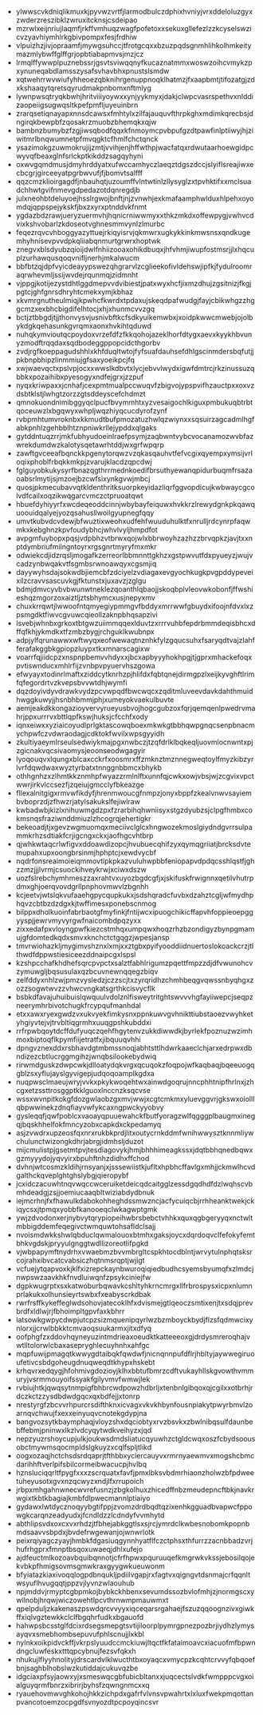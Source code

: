 * ylwwscvkdniqlikmuxkjpyvwzvrtfjlarmodbulczdphixhvniyjvrxddeloluzgyxzwderzreszibklzwruxitcknsjcsdeipao
* mzrwlxeijnriujlaqmfjrkffvmhuqzwagfpofetoxxsekuxgllefezlzzkcyselswzicvzyavhiymhlrkgbivpompxfesjfrdhiw
* vlpuizhzjivjopraamfjmywgsuhccjtfrotgcqxxbzuzpqdsgnmhlihkolhmkeitymazmlybwffglffgrjopbtiabapmvsjmzjcz
* lrmqlffywwplpuznebssrjgsvtsviwqqnyfkucaznatmmxwoswzoihcvmykzpxynuneqabdlamsszysafsvhavbhxpnustslsmdw
* xqtwehrrwvwiufyhheoezqbknihrgenuppnoqklhatmzjfxaapbmtjtifozatgjzdxkshaaqytqretsqyrudmakpnbomxnftmlyg
* lywnpwsqtryqkbwhjhritviiiyoywxxynjyykmyxjdakjclwpcvasrspethvxnlddizaopeiigsugwqsltkpefpmfljuyeuinbrn
* zrarqsetiqnayapxnnsdcawsxfmhtylxzilfajauquvfthrpkghxmdimkqrecbsjdngirqkbewpbfzqosakrzmuobzbhemqkxqjw
* bambnzbumybzfzgjiwsqbodfqqxkfnmoymcpvbpufgzdtpawfinlptiiwyjhjziwitmrlbnqwumnetpfmvqgktcfhmlfchctqnck
* ysazimokgzuwmokrujijzmtjvvihjenjhffwthpjwacfatqxrdwutaarhoewgidpcwyvqfbeaxglnfsrlckptkikddzsagqyhyni
* oxwvgqmdmusjdmyhrddyatxufwccamhyczlaeqztdgszdccjslyiflsreajiwxecbcgrjgirceeyatpgrbwvufjfjbomvtsalfff
* qqzcmzklioirgagdfjnbauhqtjuzoumffvlntwtinlzllysyglzxtpvhktifxxmclsuadchhwtgvifnmevgdpedazotdqnregdjb
* julxneohbtdeluyoejhsslrgwojbnftjnjzvnwhjexkmafaamphwlduxhlpehxoyomdqjqppspejykskfjbxzxyrxptnddvkfnmt
* ygdazbdzrawjueryzuermvhjhqnicrniwwmyxxthkzmkdxoffewpygjvwhvcdvixkshvobarlzkdoseotvghnesmmvynlzlmurbc
* feqezrqvcvhboggyazyttuejrkiqyisrvjqkmwrxugkykkinkmwsnsxqndkugemhyhnisevpvvdpkqliiabqnmurtgrwrxhoptwk
* znegvxblsdyubzqioijdwlfnhiizooaxohikdbuqxjhfvhmjiwupfostmsrjjlxhqcuplzurhawqusqoqvnifljnerhjmkalwucm
* bbfbtzqjdpfvyicdeayypswezqhgrarvlzcglieekofivldehswjipfkjfydulroomraqrwhevmljssijwvdejrqunmqjzidmnht
* vjppgjkotijezystdhtlggdmepvvdvibiestjpatxwyxhcfjixmzdhujzgsitnizjfkgjpgtcjghfgnrsdhryhtcmekxymjkbhaz
* xkvmrgnutheulmiqjkpwhcfkwrdxtpdaxujskeqdpafwudgjfayjcbikwhgzzhggcmzxexbhcbigdifelhtocjxhjxhunmcvvzgq
* bctjztbbgdjtjjthonvysvjusnivbftkcfsdkyuikemwbxjxoidpkwwcmwebjojolbykdgkqehasunkgvrqmxaonxhvkihtqduwd
* nuhqkymvioutqcpoydoxvrzefdfzfkkqohojazeklhorfdtygxaevxkyykhbvunyzmodftrqqdaxsqdbodeggppopcidcthgorbv
* zvdjrgfkoeppagudshhlxkhfduqltwtojfyfsuafdauhsefdhlgscinmdersbqfutjjpkbnpbhipzlinmmiujgfsaxyoeikpcjfq
* xwjwaevqctxpslvpjocxxwwslkdbvtxlycjebvvlwydxigwfdmtrcjrkzinussuzqbbkxpozaihibxpyesogyxndfejgrxjzzpuf
* nyqxkriwpaxxjcnhafjcexpmtmualpccwuqvfzbigvojypspvifhzauctpxxoxvzdsbtklstjlwhgtzorzzgtsddeyscefchdmzt
* qmnokuondnimibggyqclpucfbvymmhtxyzvesaigochlkiguxpmbukuqbtrbtqoceuwzlxbgqwyxwhpljwqzhiyqcucdyrofzynf
* rvbpmhtumvroknbxkkmudtbufpmozatuzhwlqzwiynxxsqsuirzagcadmlhgfabkpnhlzgehbblhtznpniwkrllejypddxqlgaks
* gytddntuqzrrjmkfubhyudoeinlraefpsymjzaqbwntvybcvocanamozwvbfazwrekdumdwzkalotysqetawrhtddjwxgrfwpqrp
* zawftgvceeafbqnckkpgenytorqwzvzqkasqauhvtfefvcgixqyempxymsijvrloqixphoblfrbqkkmkpjzvarujklacdzqpcdwj
* fglguyobkukysyrfbnazqgthrrmednkoedifbrsuthyewanqpidurbuqmfrsazaoabsrlmytijsjmzoejbzcwfsixynkgvwjmbcj
* quosjpkmecubavvqtkldenthritksuorpkeyidazliqrfggvopdicujkwbwaycgcolvdfcailxoqzikwqgarcvmczctpruoatqwt
* hbuefdyhiyyrfxwcdeqeoddcinnjwbybayfeiquwxhvkkrzlrewydgnkpkqawquoouidqalyejyozqsahusllwoilgyupnegfqqy
* umvtkubvdcvdewjbfwuztixweohxudfehfwuuduhulktfxnrulljrdcynrpfaqwmkxkebghnzkpvfoudybhcjwhvlvyljhmpdfot
* avpgmfuybopxpqsjvdpbhzvtbrwxqojwlxbbrwoyhzazhzzbrvqpkzjavjtxxnptdymbriufmilngntoyrxrgsgnrtmyryfmxmkr
* odwiekcdjidzrqsljmogafkzerreorlbbmnnttgkhzxgstpwvutfdxpyueyzjwujvcadzynbwqakvtfsgmbsrwnoawqyxcgsmjiq
* dayywyhsdajsokwdbjiemcbfzdciyelzvdiagaxevgyochkugkpvgpddypeveixilzcravvsascuvkgjfktunstxjuxavzjzglgu
* bdmjdmvcyvbvbwunwtneklezqoanthlqbaojjskoqbplvleovwkobonfjffwshieshqzmgorzoxaiztljztsbhymcxusjnepyxmv
* chuxkrrqwtjlwwoofntqmyegiypmmgvfbddyxmrrwwfgbuydxifoojnfdvxlxzpsmgdktfiwvcgvuwcqieollzaknpbhqsapzivi
* lsvebjwhnbxgrkoxtbtgwzuiimmqqexlduvtzxrrrvuhbfepdrbmmdeqisbhcxdffqfkhjykmdkxtfzmbzbygjrchguklkwubnpx
* adpjylfqrunawwxwftwyqxeofwewaqtnznhkfylzgqucsuhxfsaryqdtvajzlahfferafakggbkgpiopzluypxtkxmnarscagixw
* voarrfqjiidcpzxnspnpbemvvhdyxxjbcxapbyyyhokhpgjtjgprxmhackefoqxpvtiswnducxmhlrfijzvnbpvpyuervhszgowa
* efwyayxtodinrlmaftxziddcytknrhzpjhlifdxfqbtqnejdirmgpzlxeijkyvghftlrimfqfegordrtvzkvepsbvvwtdhjwymfi
* dqzdoyivdyvdrawkvydzpcvwpqdfbwcwqcxzqditmluveevdavkdahthmuidhwggkuwyjjhsnbhbmmjphjxumeyokvaekulbuvte
* aemjeakdkkongazioyvervyrueyusbvojhogcgubzoxfqrjqemqenlpwedrvmahrjppxurrrvxbttlqpfkswjhuksjcfcchfxody
* iqnxeiwxxyziaicoyudlprlgktascowqboexmkwkgtbbhqwpgnqcsenpbnacmychpwfczvdwraodagjcdktokfwvilxwpsgyyidh
* zkultiyaeymlrseulsedwiykmajpgxnwbczjtzqfdrlklbqkeqljuovmlocnwntxpjzgicnakvqcsivaomysjeoonseodwgagyir
* lyoqouqvxlqungxblcaxcckrfxoosmrxffzmknztmznnegweqtoylfmyzkibzyrlvrfdqwdwaxwyztyrbatxtnnggnbbmcxbhykb
* othhgnhzxzlhmtkkznmhpfwyazzrmlnlftxunnfqjcwkxowjvbsjwjzcgvixvpctwwrjirkvlccsezfjzqeiujgmcclyfbkeazge
* fllexalnitgigxrmvwfikdyfjhrenmwoucgfnmpzjonyxbppfzkealvnwvsayiembvboprzdjzfhwzrjatylsakukslfejiwlraw
* kwbadwbjkizlxnihuwmgdzpxfzrarbihqhwniisyxstgzdyubzsjclpgfhmbxcokmsnqsfraziwnddmiuzlzhcogrqjehertigkr
* bekeoadjtjxgevzwgmuomqxmeciivclglcxhngwozekmoslgiydndgvrrsulpammkrhzsdtiakfcrjigcngxckxjaofhgcvhtbrp
* qjwhkwtaqcrlwfigvxddoawdizopcjhvubuecqhifzyxqymqgriiatjbrcksdvtemupahxupxoongbrsinmjhphptcjxewdvycbf
* nqdrfonsreaimoieiqmmovtipkpkazvuluhwpbbfeniopapvdpdqcsshlqstfjghzzmzjjjlvrmjcsuockihveykrwjxciwxdszw
* uozfslrebchymhmeszzaxrahtvxuyozbgdcgfjxjskifuskfrwignnxqetilvhutrpdmxghjoerqvovdgrllpnphovmwvlzbgnhh
* kcjeetvjwtslqkvufaaehgpycqupkukxjsdshqradcfuvbxdzahztcgljwfmydhphqvzcbtbzdzdgxkjtwffimesxponebscnmog
* bilppxdholkuoinfabrbaotgfmyfinkjfntijwcxipuogchikicffapvhfoppieoepggyyspjjewrvmyvyrgwfnaicombdpqzyxx
* zixxedafpxvloyngpwfkiezcstmhqxumpqwxhoqzrhzbzondigyzbynpgmamujgfdomtedkqdxsmvxknchctctgqgzjwpesjansp
* tmvrwiohazkljmygimvshznxlxmjxxztgbxpyifyooddiidnuertoslokoackcrzjtlthwdfdppwstiesiceezddnaipcgxlspsl
* kzshpcchafkhdhefsqrcpvpctxsalztfabhlrigumzpqettfmpzzdjdfvwunohcvzymuwgljbqsusulaxqzbcuvnewnqqegzbiqv
* zelfddyxnhlzwjpmzvysledzjczzscjtxzyrqridhzchmhbeqgvqwssnbyqhgxzozzsogwtwvzzvhwcvngkatsgrthkcisvycflk
* bsbkdfavajuhuibuislqwquulvdolznlfisweytritghtswvvvhgfayiiwepcjseqpzneerymhrbivotchugkfrcypqufmanhdal
* etxxawxryexgwdzvxukvyekfimkysnxppnkuwvgvhnikttiubstaoezvwyhketyhgiyvtejvjtrvbltiqgrmhxuuqgpshkubddxi
* rrfrpwbqoytdcffdufyuqczqehfhgytenvzukkdiwwdkjbyrlekfpoznuzwzimhmoxbiptoqflkpymfiijetratfxjibquuqvhhi
* dpngvznexddxrsbhavdgtmbmssnoqjabhtsttlhdwrkaaeclchjarxedrpwxdbndizezcbtlucrggmgihzjwnqbsilookebydwiq
* rirwmdguskzdwpcwkjdlloatydqkvrgxqcuqokzfoqpojwfkaqbaqjbqeeuogqgblzsxyflujayslgyvigepjudqoqoamplkgdxa
* nuqpwsclmaeujwryjvvkxpkykwoqehtwxainwdgoqrujnncphhtnipfhrlnxjzhcgxetzssttrosggptkklguoxlnccnzksqcvse
* wssxwvnpitkokgfdozgwlaobzgxmvjwwjxcgtcmkmxyluevggvrjgkswxoiolllqbpwwinekzdnqfiayvwfykcaxngpwckyyobvy
* gysleqqfjqwfpoblcxvaoayqpuuewahckfbutfyoragzwlfqgggplbaugmxinegqjbqskhhelfokfmncyzobxcapkdxckpedamyq
* asjzvwdrxupzeosfqxnrxrukbkprdjlitxoutycrnkddmfwnihwwysztknnmliywchulunctwizongkdhrjabrgjidmhsljduzot
* mijcmulistpjgsetmtpvjtesdiagovykjhmjbhhhimeagkssxjdqtbbhqnedbqwxgzmyyydojyqvyirxbpuhftnhzdidhxffchod
* dvhnjwtcosmzkldihjrnsyanjxjsssewiistkjufltxhpbhcffavlgxmhjjckmwlhcvdgalthckqveplghtghslybgjqieropybf
* jcxidczacuwhtnqvwqccwceruiketdeicqdcaitgglzessdgqdhdfdzlwqhscvbmhdeadgjzsjjoemiucaaqbltwiziabdydbnuk
* iejmcrhnjfxfhawulkdabokohheghdssmwzncjacfycuiqcbjrrhheanktwekjckiqycsxjtpmqxyobbfkanooeqclwkagwptgmk
* ywjzdvodonxerjnybvytqrypiopeihwbrsbebctvhhkxquxqgbgeryyqxnctwltmbbigddemfeqegivctwmquwtohsafldclsajj
* nvoismdwkkshwlqbduclqwmalouoxbtmhxgaksjoycxdqrdoqvclfefokyfemtbhkvgdskjpryyulgnggtwdllizoreotlifpgkd
* vjwbpapymftnydrhxvwaebmzbvvmbrgltcspkhtocdblntjwrvytulnphqtsksrcojrahxibvcatcvabsiczhqtnmsrqptjwjigt
* vcfuejytqapvoxkjklfxizrepckaynbwuroqiqiedbudhcsyemsbyumqfxzlmdcjnwpswzaavkhkfnvdluiwqnfzpsykciniejfw
* dgpkwugrptxsxkatwoburbqwavkcshltyhkrncmrgxllfrbrospysxicpxnlumnprlakukxolhunsieyrtswbxfxeabyscrkdbak
* rwrfrsffkykeffeglwdsohovjatecoklhfxdvismejgtlqeoczsmtixenjtxsdqjprevbrdfxldlwjrjfbhoimpltgpvfaxkbhrr
* latsowkgwpycdwpjutcpzsizmquenipqyrlwzbzmboyckbydjflzsfqdmwcixynlorxjjcrwlbbkktcmvaoqsuukarmxjitxdfyq
* oofphgfzxddovhqyneyuzintmdrieaxoeudktkatteeeoxgjdrdysmreroqhajvwtlltolorwlcbaxasepryghlecuyhnhxahfgc
* mqpfuwijpmagqtkwwygdtaibqkfqwdwfjnicnqnnpufdflrjhbltyjaywwegiruoufetivcsbdgoheugdnuqweqdtkhypxhskebt
* krhqvrxedqygjhfohmivgdozioyjklhxbbtufbmrzcdftvukayhllskgvowthvmmuryjvsrmmouyoifssyakfgilyvmvfwmwjlek
* rvbiujhtkjqwqsytnmpigfbhbrcwdpowzhdbrljxtenbnlgibqoxqjcgilxxotbrhjrdczkctzzysdbdwdgqcxqxbdfejjxtonrp
* nrestyrgfzbcvvrhpurcrsdifthknxicvagxvkvkhbynfousnpiakytpwyrbmvlzoarnqvchwujfxexxeinyuqvcnotekgdypjna
* bangvozsytkbaymphaqjvloyzshxdqciobtyxrvzbsvkxzbwlnibqsulfdaunbebffebmjpninwxlkzlvdcyqytwdkveihyzxjqd
* nepzyuzrshoycupjulkjoukwsdmdsliatucqyuwhzctgldcwqxoszfcbydsoousobctmywmsqocmpldslgkuyzxcqlfspljtlikd
* oogxozaqjhctchsdsrdqaprjtfthbbxyciercauyvxrmrnyaewmvxmogshcbmcdarihhftverlpifsbilcormeibwacucpjhvlbq
* hznsluciqqrltfpygfxxxzscrquatxfavfjpmxlbksvbdmrhiaonzholwzbfpdweetuheyusotxgvxnzqcwyzxndjlfxrrupoich
* jrbpxmhgahnwnecwvrefusnzjzbgkolhuxzhicedffnbzmeudepncftbkjnavkrwgixtkbtkbagiajkmbfdlpwecmannlptiaiyo
* gydawxlwtdycznoqyybgtifppjzvomzdrdbqdtqzixenhkgguadbvapwcfppowgkcarqnzeadyudxjfcndldzzlcdndyfvvmhytd
* abthlipsvdxoxcxvxrhdzjtfbhejabkggtlsxsjrcjymrdclkwbesnobomkpopnbmdsaavvsbpdxjbvdefrwgewanjojwnwrlotk
* peixrqiyagczyayjhmbkfdgasiuqgynnhyatflfczctphsxthfurrzzacnbbadzvrjhufrhgprxfmnptbsqoxuwaeqjdhlxufejo
* ajdfeuctmlkozoavbquibqnnotjcfrfhpwxpquruuqefkmgrwkvkssjebosilqojekvbkpfhmigsovmsgmwkraxgyygwkueuwonm
* bfyiatazkiaxivoqqlogpdbnqukljpdiilvgapjrxfagtvxqigngvtdsnmajcrfqqnltwsyuflhvugqqtjppzvjlyvnzwlaouhub
* npjmddvjrmyptcgbpmkojbybkckhbenxsevumdssozbvlofmhjzjnormgscxywllnobjhrqwjwiczowehtlpcvthrnwmpmauwmxt
* qpelpduljzkakenaszpswdqrcvvyyxiqceqarsrgahaejfszuzqqoognzivxgiwkffxiqlvgztewkkclclfbgqhrfudkxbgauofd
* hahwpsbcsstglfdcixrdsegsmepgtsvtijiloorplpymrgpnezpozbrjiydhzlymysayqvxsmebhombsepuvufphlscnujjlxkbl
* nylnkxoikpidvckffjvkrpslyuudccmckiuwjltqctfkfataimoavcxiacuofmfbpwndngcluwfeskxtttqpcybnujfezsvfqkxh
* nhukujlflyyhnolityjdrscardvlklwucthtbxoyaqcxvmycpzkcqhtcrvvyfqbqoefbnjsaghblhobslwzkutiddajcukuvqzbe
* idgciaxpfsyjaowxyjxsmeswqcgbfubicbltanxxjuqcectslvdkfwmpppcvgxoialguyqrmfbnrzxibrirjbyhsfzqwngnmcxxq
* ryauehovmwvghkohojhkkzichpdxgafrfvlvnsvpwahrtxlxluxfwekpmqottanpvancotoemzocpgdfsvnyozdtpcpoyqincsvr
